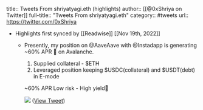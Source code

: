 title:: Tweets From shriyatyagi.eth (highlights)
author:: [[@0xShriya on Twitter]]
full-title:: "Tweets From shriyatyagi.eth"
category:: #tweets
url:: https://twitter.com/0xShriya

- Highlights first synced by [[Readwise]] [[Nov 19th, 2022]]
	- Presently, my position on @AaveAave with @Instadapp is generating ~60% APR 🤯 on Avalanche.
	  
	  1. Supplied collateral - $ETH
	  2. Leveraged position keeping  $USDC(collateral) and $USDT(debt) in E-mode
	  
	  ~60% APR
	  Low risk - High yield🤝 
	  
	  ![](https://pbs.twimg.com/media/FRQ1aV7XsAMOdZN.jpg) ([View Tweet](https://twitter.com/0xShriya/status/1518901133095411713))